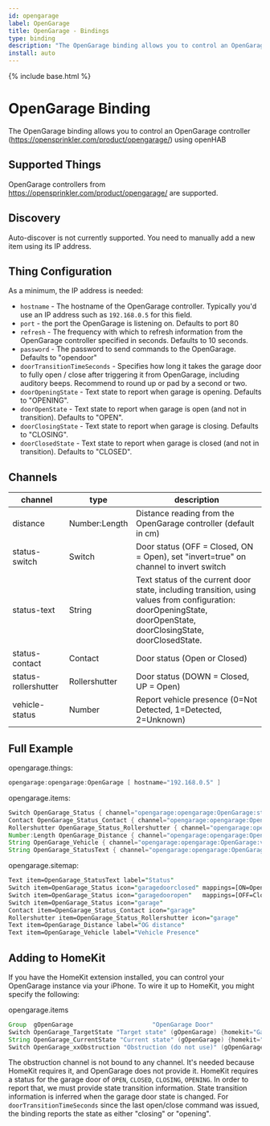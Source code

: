 ```yaml
---
id: opengarage
label: OpenGarage
title: OpenGarage - Bindings
type: binding
description: "The OpenGarage binding allows you to control an OpenGarage controller (<https://opensprinkler.com/product/opengarage/>) using openHAB"
install: auto
---
```


<!-- Attention authors: Do not edit directly. Please add your changes to the appropriate source repository -->

{% include base.html %}

# OpenGarage Binding

The OpenGarage binding allows you to control an OpenGarage controller (<https://opensprinkler.com/product/opengarage/>) using openHAB

## Supported Things

OpenGarage controllers from <https://opensprinkler.com/product/opengarage/> are supported.

## Discovery

Auto-discover is not currently supported.
You need to manually add a new item using its IP address.

## Thing Configuration

As a minimum, the IP address is needed:

- `hostname` - The hostname of the OpenGarage controller. Typically you'd use an IP address such as `192.168.0.5` for this field.
- `port` - the port the OpenGarage is listening on. Defaults to port 80
- `refresh` - The frequency with which to refresh information from the OpenGarage controller specified in seconds. Defaults to 10 seconds.
- `password` - The password to send commands to the OpenGarage. Defaults to "opendoor"
- `doorTransitionTimeSeconds` - Specifies how long it takes the garage door
to fully open / close after triggering it from OpenGarage, including auditory
beeps. Recommend to round up or pad by a second or two.
- `doorOpeningState` - Text state to report when garage is opening. Defaults to "OPENING".
- `doorOpenState` - Text state to report when garage is open (and not in transition). Defaults to "OPEN".
- `doorClosingState` - Text state to report when garage is closing. Defaults to "CLOSING".
- `doorClosedState` - Text state to report when garage is closed (and not in transition). Defaults to "CLOSED".

## Channels

| channel              | type          | description                                                                           |
|----------------------|---------------|---------------------------------------------------------------------------------------|
| distance             | Number:Length | Distance reading from the OpenGarage controller (default in cm)                       |
| status-switch        | Switch        | Door status (OFF = Closed, ON = Open), set "invert=true" on channel to invert switch  |
| status-text          | String        | Text status of the current door state, including transition, using values from configuration: doorOpeningState, doorOpenState, doorClosingState, doorClosedState.                          |
| status-contact       | Contact       | Door status (Open or Closed)                                                          |
| status-rollershutter | Rollershutter | Door status (DOWN = Closed, UP = Open)                                                |
| vehicle-status       | Number        | Report vehicle presence (0=Not Detected, 1=Detected, 2=Unknown)                       |

## Full Example

opengarage.things:

```java
opengarage:opengarage:OpenGarage [ hostname="192.168.0.5" ]
```

opengarage.items:

```java
Switch OpenGarage_Status { channel="opengarage:opengarage:OpenGarage:status" }
Contact OpenGarage_Status_Contact { channel="opengarage:opengarage:OpenGarage:status-contact" }
Rollershutter OpenGarage_Status_Rollershutter { channel="opengarage:opengarage:OpenGarage:status-rollershutter" }
Number:Length OpenGarage_Distance { channel="opengarage:opengarage:OpenGarage:setpoint" }
String OpenGarage_Vehicle { channel="opengarage:opengarage:OpenGarage:vehicle" }
String OpenGarage_StatusText { channel="opengarage:opengarage:OpenGarage:status-text" }
```

opengarage.sitemap:

```perl
Text item=OpenGarage_StatusText label="Status"
Switch item=OpenGarage_Status icon="garagedoorclosed" mappings=[ON=Open]  visibility=[OpenGarage_Status == OFF]
Switch item=OpenGarage_Status icon="garagedooropen"   mappings=[OFF=Close] visibility=[OpenGarage_Status == ON]
Switch item=OpenGarage_Status icon="garage"
Contact item=OpenGarage_Status_Contact icon="garage"
Rollershutter item=OpenGarage_Status_Rollershutter icon="garage"
Text item=OpenGarage_Distance label="OG distance"
Text item=OpenGarage_Vehicle label="Vehicle Presence"

```

## Adding to HomeKit

If you have the HomeKit extension installed, you can control your OpenGarage instance via your iPhone.
To wire it up to HomeKit, you might specify the following:

opengarage.items

```java
Group  gOpenGarage                      "OpenGarage Door"                                              {homekit="GarageDoorOpener"}
Switch OpenGarage_TargetState "Target state" (gOpenGarage) {homekit="GarageDoorOpener.TargetDoorState", channel="opengarage:opengarage:deadbeef:status-switch"}
String OpenGarage_CurrentState "Current state" (gOpenGarage) {homekit="GarageDoorOpener.CurrentDoorState", channel="opengarage:opengarage:deadbeef:status-text"}
Switch OpenGarage_xxObstruction "Obstruction (do not use)" (gOpenGarage) {homekit="GarageDoorOpener.ObstructionStatus"}
```

The obstruction channel is not bound to any channel.
It's needed because HomeKit requires it, and OpenGarage does not provide it.
HomeKit requires a status for the garage door of `OPEN`, `CLOSED`, `CLOSING`, `OPENING`.
In order to report that, we must provide state transition information.
State transition information is inferred when the garage door state is changed.
For `doorTransitionTimeSeconds` since the last open/close command was issued, the binding reports the state as either "closing" or "opening".
